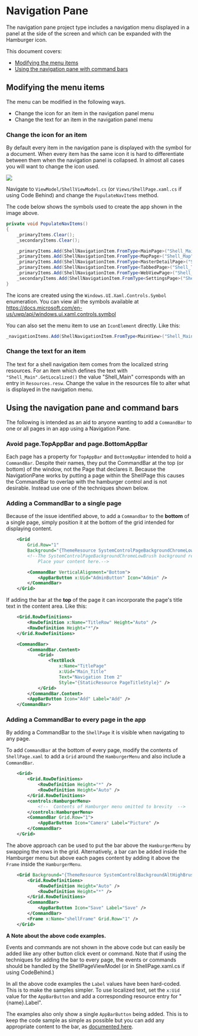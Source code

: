# Navigation Pane

The navigation pane project type includes a navigation menu displayed in a panel at the side of the screen and which can be expanded with the Hamburger icon.

This document covers:

* [Modifying the menu items](#menu)
* [Using the navigation pane with command bars](#commandbar)

<a name="menu"></a>

## Modifying the menu items

The menu can be modified in the following ways.

* Change the icon for an item in the navigation panel menu
* Change the text for an item in the navigation panel menu

### Change the icon for an item

By default every item in the navigation pane is displayed with the symbol for a document.
When every item has the same icon it is hard to differentiate between them when the navigation panel is collapsed. In almost all cases you will want to change the icon used.

![](../resources/modifications/NavMenu_Different_Symbols.png)

Navigate to `ViewModel/ShellViewModel.cs` (or `Views/ShellPage.xaml.cs` if using Code Behind) and change the `PopulateNavItems` method.

The code below shows the symbols used to create the app shown in the image above.

```csharp
private void PopulateNavItems()
{
    _primaryItems.Clear();
    _secondaryItems.Clear();

    _primaryItems.Add(ShellNavigationItem.FromType<MainPage>("Shell_Main".GetLocalized(), Symbol.Home));
    _primaryItems.Add(ShellNavigationItem.FromType<MapPage>("Shell_Map".GetLocalized(), Symbol.Map));
    _primaryItems.Add(ShellNavigationItem.FromType<MasterDetailPage>("Shell_MasterDetail".GetLocalized(), Symbol.DockLeft));
    _primaryItems.Add(ShellNavigationItem.FromType<TabbedPage>("Shell_Tabbed".GetLocalized(), Symbol.Document)); // This is still the default
    _primaryItems.Add(ShellNavigationItem.FromType<WebViewPage>("Shell_WebView".GetLocalized(), Symbol.Globe));
    _secondaryItems.Add(ShellNavigationItem.FromType<SettingsPage>("Shell_Settings".GetLocalized(), Symbol.Setting));
}
```

The icons are created using the `Windows.UI.Xaml.Controls.Symbol` enumeration. You can view all the symbols available at <https://docs.microsoft.com/en-us/uwp/api/windows.ui.xaml.controls.symbol>

You can also set the menu item to use an `IconElement` directly. Like this:

```csharp
_navigationItems.Add(ShellNavigationItem.FromType<MainView>("Shell_Main".GetLocalized(), new FontIcon { Glyph = "\uED5A" }));
```

### Change the text for an item

The text for a shell navigation item comes from the localized string resources. For an item which defines the text with `"Shell_Main".GetLocalized()` the value "Shell_Main" corresponds with an entry in `Resources.resw`. Change the value in the resources file to alter what is displayed in the navigation menu.

<a name="commandbar"></a>

## Using the navigation pane and command bars

The following is intended as an aid to anyone wanting to add a `CommandBar` to one or all pages in an app using a Navigation Pane.

### Avoid page.TopAppBar and page.BottomAppBar

Each page has a property for `TopAppBar` and `BottomAppBar` intended to hold a `CommandBar`. Despite their names, they put the CommandBar at the top (or bottom) of the window, not the Page that declares it. Because the NavigationPane works by putting a page within the ShellPage this causes the CommandBar to overlap with the hamburger control and is not desirable. Instead use one of the techniques shown below.

### Adding a CommandBar to a single page

Because of the issue identified above, to add a `Commandbar` to the **bottom** of a single page, simply position it at the bottom of the grid intended for displaying content.

```xml
    <Grid 
        Grid.Row="1" 
        Background="{ThemeResource SystemControlPageBackgroundChromeLowBrush}">
        <!--The SystemControlPageBackgroundChromeLowBrush background represents where you should place your content. 
            Place your content here.-->

        <CommandBar VerticalAlignment="Bottom">
            <AppBarButton x:Uid="AdminButton" Icon="Admin" />
        </CommandBar>
    </Grid>
```

If adding the bar at the **top** of the page it can incorporate the page's title text in the content area. Like this:

```xml
    <Grid.RowDefinitions>
        <RowDefinition x:Name="TitleRow" Height="Auto" />
        <RowDefinition Height="*"/>
    </Grid.RowDefinitions>

    <CommandBar>
        <CommandBar.Content>
            <Grid>
                <TextBlock
                    x:Name="TitlePage"
                    x:Uid="Main_Title"
                    Text="Navigation Item 2"
                    Style="{StaticResource PageTitleStyle}" />
            </Grid>
        </CommandBar.Content>
        <AppBarButton Icon="Add" Label="Add" />
    </CommandBar>
```

### Adding a CommandBar to every page in the app

By adding a CommandBar to the `ShellPage` it is visible when navigating to any page.

To add `CommandBar` at the bottom of every page, modify the contents of `ShellPage.xaml` to add a `Grid` around the `HamburgerMenu` and also include a `CommandBar`.

```xml
    <Grid>
        <Grid.RowDefinitions>
            <RowDefinition Height="*" />
            <RowDefinition Height="Auto" />
        </Grid.RowDefinitions>
        <controls:HamburgerMenu>
            <!--  Contents of Hamburger menu omitted to brevity  -->
        </controls:HamburgerMenu>
        <CommandBar Grid.Row="1">
            <AppBarButton Icon="Camera" Label="Picture" />
        </CommandBar>
    </Grid>
```

The above approach can be used to put the bar above the `HamburgerMenu` by swapping the rows in the grid.
Alternatively, a bar can be added inside the Hamburger menu but above each pages content by adding it above the `Frame` inside the `HamburgerMenu`.

```xml
    <Grid Background="{ThemeResource SystemControlBackgroundAltHighBrush}">
        <Grid.RowDefinitions>
            <RowDefinition Height="Auto" />
            <RowDefinition Height="*" />
        </Grid.RowDefinitions>
        <CommandBar>
            <AppBarButton Icon="Save" Label="Save" />
        </CommandBar>
        <Frame x:Name="shellFrame" Grid.Row="1" />
    </Grid>
```

**A Note about the above code examples.**

Events and commands are not shown in the above code but can easily be added like any other button click event or command. Note that if using the techniques for adding the bar to every page, the events or commands should be handled by the ShellPageViewModel (or in ShellPage.xaml.cs if using CodeBehind.)

In all the above code examples the `Label` values have been hard-coded. This is to make the samples simpler. To use localized text, set the `x:Uid` value for the `AppBarButton` and add a corresponding resource entry for "{name}.Label".

The examples also only show a single `AppBarButton` being added. This is to keep the code sample as simple as possible but you can add any appropriate content to the bar, as [documented here](https://docs.microsoft.com/en-us/windows/uwp/controls-and-patterns/app-bars).
